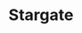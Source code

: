 ---
title: Stargate
crosslinks:
- livven
- IAmA
- place
- startrek
- StargateGifs
- xkcd
- gifs
- autotldr
- pics
- announcements
- DarkMatter
- television
- farscape
- ConfusingGravity
- usenet
- EditingAndLayout
- vancouver
- AskSocialScience
- movies
- scifi
---